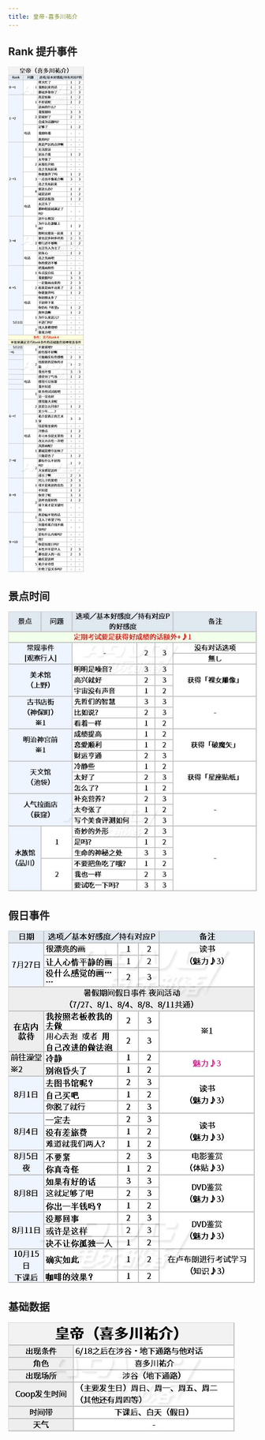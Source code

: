 ```yaml
---
title: 皇帝-喜多川祐介
---
```


## Rank 提升事件

![](./assets/20200301193148-6569-49975.jpg)

## 景点时间

![](./assets/20200301193151-2904-36037.jpg)

## 假日事件

![](./assets/20200301193149-9618-86413.jpg)

## 基础数据

![](./assets/20200301193149-2484-22018.jpg)
